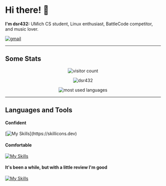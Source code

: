 # Hi there! 👋
**I'm  dsr432:** UMich CS student, Linux enthusiast, BattleCode competitor, and music lover. 

<p>
  <a href="mailto: dsreiffer432@gmail.com"><img src="https://img.shields.io/badge/Gmail-D14836?style=for-the-badge&logo=gmail&logoColor=white" alt="gmail" /></a>
</p>

---

## Some Stats

<p align="center"> 
  <img src="https://visitor-badge.glitch.me/badge?page_id=jwenjian.visitor-badge&right_color=blue" alt="visitor count" />
</p>
<p align="center"> 
  <img src="https://github-readme-stats.vercel.app/api?username=dsr432&show_icons=true&theme=gotham" alt="dsr432" /> 
</p>
<p align="center"> 
  <img src="https://github-readme-stats.vercel.app/api/top-langs/?username=dsr432&theme=gotham" alt="most used languages" /> 
</p>

---

## Languages and Tools

#### Confident
[![My Skills](https://skillicons.dev/icons?i=python,cpp,git,github,idea,linux,stackoverflow,)](https://skillicons.dev)
#### Comfortable
[![My Skills](https://skillicons.dev/icons?i=html,css,gitlab,java,vscode)](https://skillicons.dev)
#### It's been a while, but with a little review I'm good
[![My Skills](https://skillicons.dev/icons?i=atom,ansible,matlab,neovim,octave)](https://skillicons.dev)
